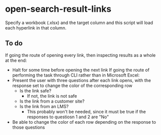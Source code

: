 # open-search-result-links #
Specify a workbook (.xlsx) and the target column and this script will load each hyperlink in that column.

## To do ##
If going the route of opening every link, then inspecting results as a whole at the end:
- Halt for some time before opening the next link
If going the route of performing the task through CLI rather than in Microsoft Excel:
- Present the user with three questions after each link opens, with the response set to change the color of the corresponding row
    - Is the link safe?
        - If not, the link is not safe
    - Is the link from a customer site?
    - Is the link from an LMS?
        - This probably won't be needed, since it must be true if the responses to questiosn 1 and 2 are "No"
- Be able to change the color of each row depending on the response to those questions

